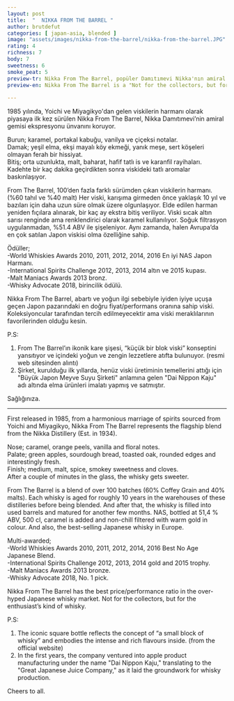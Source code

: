 ```yaml
---
layout: post
title:  "  NIKKA FROM THE BARREL "
author: brutdefut
categories: [ japan-asia, blended ]
image: "assets/images/nikka-from-the-barrel/nikka-from-the-barrel.JPG"
rating: 4
richness: 7
body: 7
sweetness: 6
smoke_peat: 5
preview-tr: Nikka From The Barrel, popüler Damıtımevi Nikka'nın amiral gemisi ekspresyonu.                          
preview-en: Nikka From The Barrel is a "Not for the collectors, but for the enthusiast’s" kind of whisky.  
                 
---
```


1985 yılında, Yoichi ve Miyagikyo'dan gelen viskilerin harmanı olarak piyasaya ilk kez sürülen Nikka From The Barrel, Nikka Damıtımevi’nin amiral gemisi ekspresyonu ünvanını koruyor.  

Burun; karamel, portakal kabuğu, vanilya ve çiçeksi notalar.   
Damak; yeşil elma, ekşi mayalı köy ekmeği, yanık meşe, sert köşeleri olmayan ferah bir hissiyat.  
Bitiş; orta uzunlukta, malt, baharat, hafif tatlı is ve karanfil rayihaları.    
Kadehte bir kaç dakika geçirdikten sonra viskideki tatlı aromalar baskınlaşıyor.    

From The Barrel, 100’den fazla farklı sürümden çıkan viskilerin harmanı. (%60 tahıl ve %40 malt) Her viski, karışıma girmeden önce yaklaşık 10 yıl ve bazıları için daha uzun süre olmak üzere olgunlaşıyor. Elde edilen harman yeniden fıçılara alınarak, bir kaç ay ekstra bitiş veriliyor. Viski sıcak altın sarısı renginde ama renklendirici olarak karamel kullanılıyor. Soğuk filtrasyon uygulanmadan, %51.4 ABV ile şişeleniyor. Aynı zamanda, halen Avrupa’da en çok satılan Japon viskisi olma özelliğine sahip.      

Ödüller;  
-World Whiskies Awards 2010, 2011, 2012, 2014, 2016 En iyi NAS Japon Harmanı.    
-International Spirits Challenge 2012, 2013, 2014 altın ve 2015 kupası.      
-Malt Maniacs Awards 2013 bronz.  
-Whisky Advocate 2018, birincilik ödülü.  

Nikka From The Barrel, abartı ve yoğun ilgi sebebiyle iyiden iyiye uçuşa geçen Japon pazarındaki en doğru fiyat/performans oranına sahip viski. Koleksiyoncular tarafından tercih edilmeyecektir ama viski meraklılarının favorilerinden olduğu kesin.  

P.S:   
1. From The Barrel’ın ikonik kare şişesi, “küçük bir blok viski” konseptini yansıtıyor ve içindeki yoğun ve zengin lezzetlere atıfta bulunuyor. (resmi web sitesinden alıntı)  
2. Şirket, kurulduğu ilk yıllarda, henüz viski üretiminin temellerini attığı için "Büyük Japon Meyve Suyu Şirketi" anlamına gelen "Dai Nippon Kaju" adı altında elma ürünleri imalatı yapmış ve satmıştır.   

Sağlığınıza.  
    
   
-----------------------------------------------

<p id="english"></p>

First released in 1985, from a harmonious marriage of spirits sourced from Yoichi and Miyagikyo, Nikka From The Barrel represents the flagship blend from the Nikka Distillery (Est. in 1934).  

Nose; caramel, orange peels, vanilla and floral notes.  
Palate; green apples, sourdough bread, toasted oak, rounded edges and interestingly fresh.   
Finish; medium, malt, spice, smokey sweetness and cloves.     
After a couple of minutes in the glass, the whisky gets sweeter.  

From The Barrel is a blend of over 100 batches (60% Coffey Grain and 40% malts). Each whisky is aged for roughly 10 years in the warehouses of these distilleries before being blended. And after that, the whisky is filled into used barrels and matured for another few months. NAS, bottled at 51,4 % ABV, 500 cl, caramel is added and non-chill filtered with warm gold in colour. And also, the best-selling Japanese whisky in Europe.   

Multi-awarded;  
-World Whiskies Awards 2010, 2011, 2012, 2014, 2016 Best No Age Japanese Blend.    
-International Spirits Challenge 2012, 2013, 2014 gold and 2015 trophy.      
-Malt Maniacs Awards 2013 bronze.  
-Whisky Advocate 2018, No. 1 pick.  

Nikka From The Barrel has the best price/performance ratio in the over-hyped Japanese whisky market. Not for the collectors, but for the enthusiast’s kind of whisky.  

P.S:  
1. The iconic square bottle reflects the concept of “a small block of whisky” and embodies the intense and rich flavours inside. (from the official website)   
2. In the first years, the company ventured into apple product manufacturing under the name "Dai Nippon Kaju," translating to the "Great Japanese Juice Company," as it laid the groundwork for whisky production.  

Cheers to all.  
  
